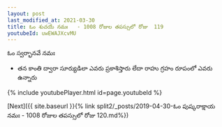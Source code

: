 ```yaml
---
layout: post
last_modified_at: 2021-03-30
title: ఓం శుచయే నమః   - 1008 రోజుల తపస్సులో రోజు  119
youtubeId: uwEWAJXcvMU
---
```

 
 
 ఓం స్వర్భానవే నమః  
 
 -  తన కాంతి ద్వారా సూర్యుడిలా ఎవరు ప్రకాశిస్తారు లేదా రాహు గ్రహం రూపంలో ఎవరు ఉన్నారు 
 
  
 
  
 
 
 
 
 
 


{% include youtubePlayer.html id=page.youtubeId %}
 
[Next]({{ site.baseurl }}{% link  split2/_posts/2019-04-30-ఓం పుష్కరాక్షాయ నమః   - 1008 రోజుల తపస్సులో రోజు  120.md%})
 
